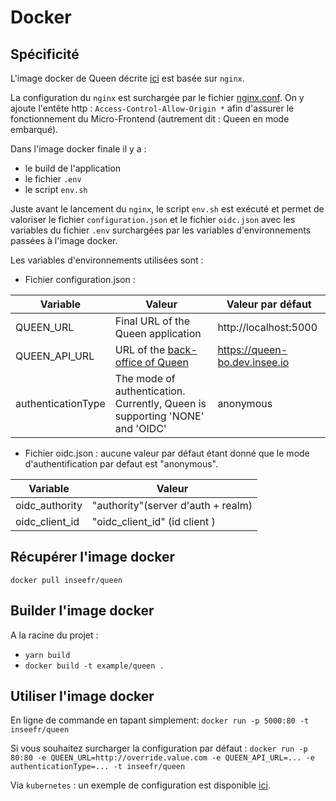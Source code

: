 # Docker

## Spécificité

L'image docker de Queen décrite [ici](https://github.com/InseeFr/Queen/blob/master/Dockerfile) est basée sur `nginx`.

La configuration du `nginx` est surchargée par le fichier [nginx.conf](https://github.com/InseeFr/Queen/blob/master/nginx.conf).
On y ajoute l'entête http : `Access-Control-Allow-Origin *` afin d'assurer le fonctionnement du Micro-Frontend (autrement dit : Queen en mode embarqué).

Dans l'image docker finale il y a :

- le build de l'application
- le fichier `.env`
- le script `env.sh`

Juste avant le lancement du `nginx`, le script `env.sh` est exécuté et permet de valoriser le fichier `configuration.json` et le fichier `oidc.json` avec les variables du fichier `.env` surchargées par les variables d'environnements passées à l'image docker.

Les variables d'environnements utilisées sont :

- Fichier configuration.json :

| Variable           | Valeur                                                                          | Valeur par défaut             |
| ------------------ | ------------------------------------------------------------------------------- | ----------------------------- |
| QUEEN_URL          | Final URL of the Queen application                                              | http://localhost:5000         |
| QUEEN_API_URL      | URL of the [back-office of Queen](https://github.com/InseeFr/Queen-Back-Office) | https://queen-bo.dev.insee.io |
| authenticationType | The mode of authentication. Currently, Queen is supporting 'NONE' and 'OIDC'    | anonymous                     |

- Fichier oidc.json :
  aucune valeur par défaut étant donné que le mode d'authentification par defaut est "anonymous".

| Variable       | Valeur                             |
| -------------- | ---------------------------------- |
| oidc_authority | "authority"(server d'auth + realm) |
| oidc_client_id | "oidc_client_id" (id client )      |

## Récupérer l'image docker

`docker pull inseefr/queen`

## Builder l'image docker

A la racine du projet :

- `yarn build`
- `docker build -t example/queen .`

## Utiliser l'image docker

En ligne de commande en tapant simplement:
`docker run -p 5000:80 -t inseefr/queen`

Si vous souhaitez surcharger la configuration par défaut :
`docker run -p 80:80 -e QUEEN_URL=http://override.value.com -e QUEEN_API_URL=... -e authenticationType=... -t inseefr/queen`

Via `kubernetes` : un exemple de configuration est disponible [ici](https://github.com/InseeFr/Queen/blob/master/deployment.yml).
